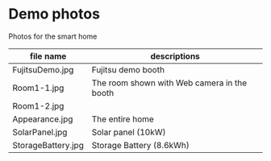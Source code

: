 # Demo photos

Photos for the smart home

|file name | descriptions |
|---|---|
| FujitsuDemo.jpg | Fujitsu demo booth |
| Room1-1.jpg | The room shown with Web camera in the booth |
| Room1-2.jpg ||
| Appearance.jpg | The entire home |
| SolarPanel.jpg | Solar panel (10kW) |
| StorageBattery.jpg | Storage Battery (8.6kWh) |
